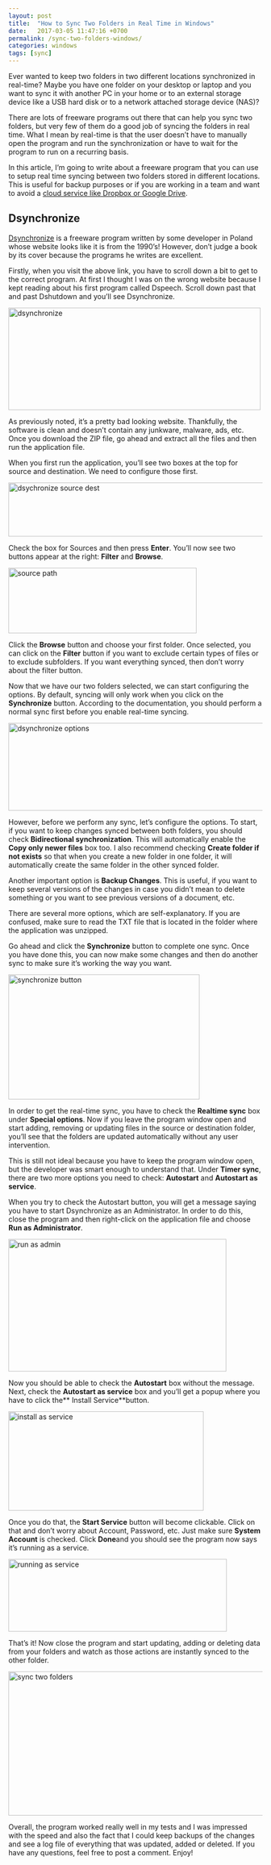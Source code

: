 ```yaml
---
layout: post
title:  "How to Sync Two Folders in Real Time in Windows"
date:   2017-03-05 11:47:16 +0700
permalink: /sync-two-folders-windows/
categories: windows
tags: [sync]
---
```

Ever wanted to keep two folders in two different locations synchronized in real-time? Maybe you have one folder on your desktop or laptop and you want to sync it with another PC in your home or to an external storage device like a USB hard disk or to a network attached storage device (NAS)?

There are lots of freeware programs out there that can help you sync two folders, but very few of them do a good job of syncing the folders in real time. What I mean by real-time is that the user doesn’t have to manually open the program and run the synchronization or have to wait for the program to run on a recurring basis.

In this article, I’m going to write about a freeware program that you can use to setup real time syncing between two folders stored in different locations. This is useful for backup purposes or if you are working in a team and want to avoid a [cloud service like Dropbox or Google Drive](http://www.online-tech-tips.com/computer-tips/google-drive-vs-dropbox-vs-skydrive-vs-amazon-cloud-drive-vs-icloud/).

Dsynchronize
------------

[Dsynchronize](http://dimio.altervista.org/eng/) is a freeware program written by some developer in Poland whose website looks like it is from the 1990’s! However, don’t judge a book by its cover because the programs he writes are excellent.

Firstly, when you visit the above link, you have to scroll down a bit to get to the correct program. At first I thought I was on the wrong website because I kept reading about his first program called Dspeech. Scroll down past that and past Dshutdown and you’ll see Dsynchronize.

[<img src="http://11986-presscdn-0-77.pagely.netdna-cdn.com/wp-content/uploads/2009/04/dsynchronize.jpg" alt="dsynchronize" class="lazy size-full wp-image-58262 aligncenter" sizes="(max-width: 500px) 100vw, 500px" srcset="http://11986-presscdn-0-77.pagely.netdna-cdn.com/wp-content/uploads/2009/04/dsynchronize.jpg 500w, http://11986-presscdn-0-77.pagely.netdna-cdn.com/wp-content/uploads/2009/04/dsynchronize-300x122.jpg 300w, http://11986-presscdn-0-77.pagely.netdna-cdn.com/wp-content/uploads/2009/04/dsynchronize-80x32.jpg 80w" width="500" height="203" />](http://11986-presscdn-0-77.pagely.netdna-cdn.com/wp-content/uploads/2009/04/dsynchronize.jpg)

As previously noted, it’s a pretty bad looking website. Thankfully, the software is clean and doesn’t contain any junkware, malware, ads, etc. Once you download the ZIP file, go ahead and extract all the files and then run the application file.

When you first run the application, you’ll see two boxes at the top for source and destination. We need to configure those first.

[<img src="http://11986-presscdn-0-77.pagely.netdna-cdn.com/wp-content/uploads/2009/04/dsychronize-source-dest.jpg" alt="dsychronize source dest" class="lazy size-full wp-image-58263 aligncenter" sizes="(max-width: 650px) 100vw, 650px" srcset="http://11986-presscdn-0-77.pagely.netdna-cdn.com/wp-content/uploads/2009/04/dsychronize-source-dest.jpg 650w, http://11986-presscdn-0-77.pagely.netdna-cdn.com/wp-content/uploads/2009/04/dsychronize-source-dest-300x49.jpg 300w, http://11986-presscdn-0-77.pagely.netdna-cdn.com/wp-content/uploads/2009/04/dsychronize-source-dest-80x13.jpg 80w" width="650" height="107" />](http://11986-presscdn-0-77.pagely.netdna-cdn.com/wp-content/uploads/2009/04/dsychronize-source-dest.jpg)

Check the box for Sources and then press **Enter**. You’ll now see two buttons appear at the right: **Filter** and **Browse**.

[<img src="http://11986-presscdn-0-77.pagely.netdna-cdn.com/wp-content/uploads/2009/04/source-path.jpg" alt="source path" class="lazy size-full wp-image-58264 aligncenter" sizes="(max-width: 373px) 100vw, 373px" srcset="http://11986-presscdn-0-77.pagely.netdna-cdn.com/wp-content/uploads/2009/04/source-path.jpg 373w, http://11986-presscdn-0-77.pagely.netdna-cdn.com/wp-content/uploads/2009/04/source-path-300x105.jpg 300w, http://11986-presscdn-0-77.pagely.netdna-cdn.com/wp-content/uploads/2009/04/source-path-80x28.jpg 80w" width="373" height="130" />](http://11986-presscdn-0-77.pagely.netdna-cdn.com/wp-content/uploads/2009/04/source-path.jpg)

Click the **Browse** button and choose your first folder. Once selected, you can click on the **Filter** button if you want to exclude certain types of files or to exclude subfolders. If you want everything synced, then don’t worry about the filter button.

Now that we have our two folders selected, we can start configuring the options. By default, syncing will only work when you click on the **Synchronize** button. According to the documentation, you should perform a normal sync first before you enable real-time syncing.

[<img src="http://11986-presscdn-0-77.pagely.netdna-cdn.com/wp-content/uploads/2009/04/dsynchronize-options1.jpg" alt="dsynchronize options" class="lazy size-full wp-image-58266 aligncenter" sizes="(max-width: 625px) 100vw, 625px" srcset="http://11986-presscdn-0-77.pagely.netdna-cdn.com/wp-content/uploads/2009/04/dsynchronize-options1.jpg 625w, http://11986-presscdn-0-77.pagely.netdna-cdn.com/wp-content/uploads/2009/04/dsynchronize-options1-300x84.jpg 300w, http://11986-presscdn-0-77.pagely.netdna-cdn.com/wp-content/uploads/2009/04/dsynchronize-options1-80x22.jpg 80w" width="625" height="174" />](http://11986-presscdn-0-77.pagely.netdna-cdn.com/wp-content/uploads/2009/04/dsynchronize-options1.jpg)

However, before we perform any sync, let’s configure the options. To start, if you want to keep changes synced between both folders, you should check **Bidirectional synchronization**. This will automatically enable the **Copy only newer files** box too. I also recommend checking **Create folder if not exists** so that when you create a new folder in one folder, it will automatically create the same folder in the other synced folder.

Another important option is **Backup Changes**. This is useful, if you want to keep several versions of the changes in case you didn’t mean to delete something or you want to see previous versions of a document, etc.

There are several more options, which are self-explanatory. If you are confused, make sure to read the TXT file that is located in the folder where the application was unzipped.

Go ahead and click the **Synchronize** button to complete one sync. Once you have done this, you can now make some changes and then do another sync to make sure it’s working the way you want.

[<img src="http://11986-presscdn-0-77.pagely.netdna-cdn.com/wp-content/uploads/2009/04/synchronize-button.jpg" alt="synchronize button" class="lazy size-full wp-image-58267 aligncenter" sizes="(max-width: 379px) 100vw, 379px" srcset="http://11986-presscdn-0-77.pagely.netdna-cdn.com/wp-content/uploads/2009/04/synchronize-button.jpg 379w, http://11986-presscdn-0-77.pagely.netdna-cdn.com/wp-content/uploads/2009/04/synchronize-button-300x196.jpg 300w, http://11986-presscdn-0-77.pagely.netdna-cdn.com/wp-content/uploads/2009/04/synchronize-button-76x50.jpg 76w, http://11986-presscdn-0-77.pagely.netdna-cdn.com/wp-content/uploads/2009/04/synchronize-button-130x85.jpg 130w" width="379" height="248" />](http://11986-presscdn-0-77.pagely.netdna-cdn.com/wp-content/uploads/2009/04/synchronize-button.jpg)

In order to get the real-time sync, you have to check the **Realtime sync** box under **Special options**. Now if you leave the program window open and start adding, removing or updating files in the source or destination folder, you’ll see that the folders are updated automatically without any user intervention.

This is still not ideal because you have to keep the program window open, but the developer was smart enough to understand that. Under **Timer sync**, there are two more options you need to check: **Autostart** and **Autostart as service**.

When you try to check the Autostart button, you will get a message saying you have to start Dsynchronize as an Administrator. In order to do this, close the program and then right-click on the application file and choose **Run as Administrator**.

[<img src="http://11986-presscdn-0-77.pagely.netdna-cdn.com/wp-content/uploads/2009/04/run-as-admin.jpg" alt="run as admin" class="lazy size-full wp-image-58268 aligncenter" sizes="(max-width: 432px) 100vw, 432px" srcset="http://11986-presscdn-0-77.pagely.netdna-cdn.com/wp-content/uploads/2009/04/run-as-admin.jpg 432w, http://11986-presscdn-0-77.pagely.netdna-cdn.com/wp-content/uploads/2009/04/run-as-admin-300x183.jpg 300w, http://11986-presscdn-0-77.pagely.netdna-cdn.com/wp-content/uploads/2009/04/run-as-admin-80x50.jpg 80w, http://11986-presscdn-0-77.pagely.netdna-cdn.com/wp-content/uploads/2009/04/run-as-admin-70x43.jpg 70w, http://11986-presscdn-0-77.pagely.netdna-cdn.com/wp-content/uploads/2009/04/run-as-admin-140x85.jpg 140w" width="432" height="263" />](http://11986-presscdn-0-77.pagely.netdna-cdn.com/wp-content/uploads/2009/04/run-as-admin.jpg)

Now you should be able to check the **Autostart** box without the message. Next, check the **Autostart as service** box and you’ll get a popup where you have to click the** Install Service**button.

[<img src="http://11986-presscdn-0-77.pagely.netdna-cdn.com/wp-content/uploads/2009/04/install-as-service.jpg" alt="install as service" class="lazy size-full wp-image-58269 aligncenter" sizes="(max-width: 387px) 100vw, 387px" srcset="http://11986-presscdn-0-77.pagely.netdna-cdn.com/wp-content/uploads/2009/04/install-as-service.jpg 387w, http://11986-presscdn-0-77.pagely.netdna-cdn.com/wp-content/uploads/2009/04/install-as-service-300x153.jpg 300w, http://11986-presscdn-0-77.pagely.netdna-cdn.com/wp-content/uploads/2009/04/install-as-service-80x41.jpg 80w" width="387" height="197" />](http://11986-presscdn-0-77.pagely.netdna-cdn.com/wp-content/uploads/2009/04/install-as-service.jpg)

Once you do that, the **Start Service** button will become clickable. Click on that and don’t worry about Account, Password, etc. Just make sure **System Account** is checked. Click **Done**and you should see the program now says it’s running as a service.

[<img src="http://11986-presscdn-0-77.pagely.netdna-cdn.com/wp-content/uploads/2009/04/running-as-service.jpg" alt="running as service" class="lazy size-full wp-image-58270 aligncenter" sizes="(max-width: 433px) 100vw, 433px" srcset="http://11986-presscdn-0-77.pagely.netdna-cdn.com/wp-content/uploads/2009/04/running-as-service.jpg 433w, http://11986-presscdn-0-77.pagely.netdna-cdn.com/wp-content/uploads/2009/04/running-as-service-300x100.jpg 300w, http://11986-presscdn-0-77.pagely.netdna-cdn.com/wp-content/uploads/2009/04/running-as-service-80x27.jpg 80w" width="433" height="144" />](http://11986-presscdn-0-77.pagely.netdna-cdn.com/wp-content/uploads/2009/04/running-as-service.jpg)

That’s it! Now close the program and start updating, adding or deleting data from your folders and watch as those actions are instantly synced to the other folder.

[<img src="http://11986-presscdn-0-77.pagely.netdna-cdn.com/wp-content/uploads/2009/04/sync-two-folders.jpg" alt="sync two folders" class="lazy size-full wp-image-58271 aligncenter" sizes="(max-width: 612px) 100vw, 612px" srcset="http://11986-presscdn-0-77.pagely.netdna-cdn.com/wp-content/uploads/2009/04/sync-two-folders.jpg 612w, http://11986-presscdn-0-77.pagely.netdna-cdn.com/wp-content/uploads/2009/04/sync-two-folders-300x140.jpg 300w, http://11986-presscdn-0-77.pagely.netdna-cdn.com/wp-content/uploads/2009/04/sync-two-folders-80x37.jpg 80w" width="612" height="286" />](http://11986-presscdn-0-77.pagely.netdna-cdn.com/wp-content/uploads/2009/04/sync-two-folders.jpg)

Overall, the program worked really well in my tests and I was impressed with the speed and also the fact that I could keep backups of the changes and see a log file of everything that was updated, added or deleted. If you have any questions, feel free to post a comment. Enjoy!
